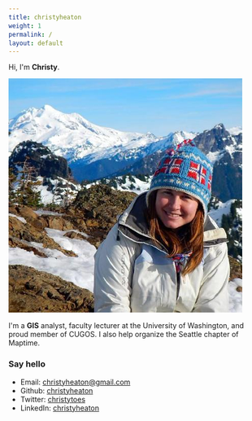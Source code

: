 ```yaml
---
title: christyheaton
weight: 1
permalink: /
layout: default
---
```


Hi, I'm **Christy**.

![christy](/images/Heaton.jpg)

I'm a **GIS** analyst, faculty lecturer at the University of Washington, and proud member of CUGOS. I also help organize the Seattle chapter of Maptime.

### Say hello

* Email: [christyheaton@gmail.com](mailto:christyheaton@gmail.com)
* Github: [christyheaton](http://github.com/christyheaton)
* Twitter: [christytoes](http://twitter.com/christytoes)
* LinkedIn: [christyheaton](https://www.linkedin.com/in/christyheaton)
